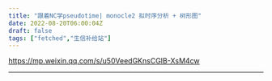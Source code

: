 ```yaml
---
title: "跟着NC学pseudotime| monocle2 拟时序分析 + 树形图"
date: 2022-08-20T06:00:04Z
draft: false
tags: ["fetched","生信补给站"]
---
```


https://mp.weixin.qq.com/s/u50VeedGKnsCGIB-XsM4cw

---


